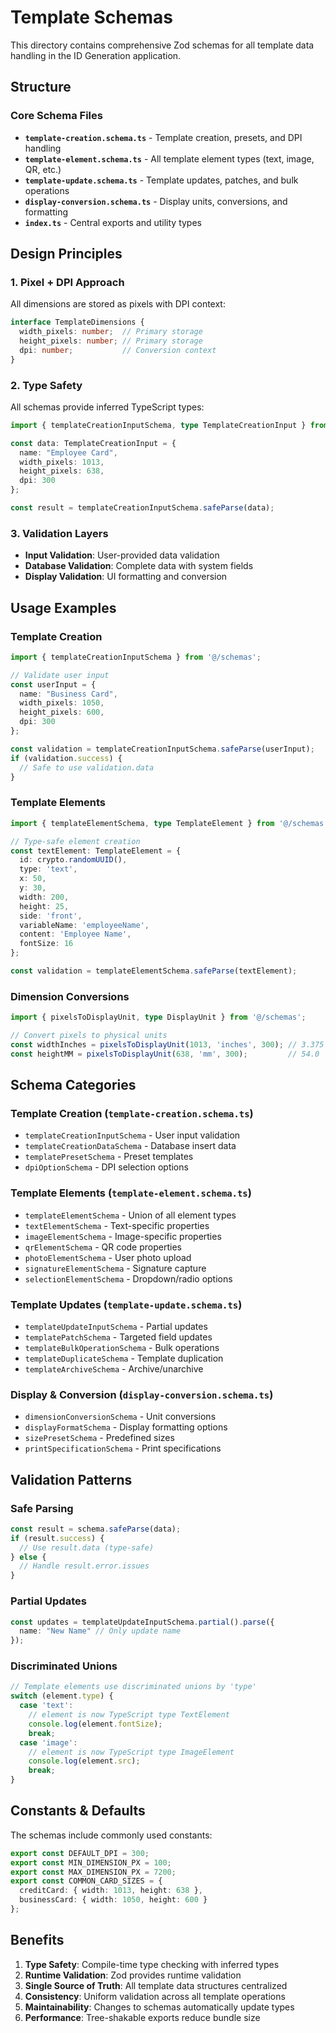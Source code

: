 # Template Schemas

This directory contains comprehensive Zod schemas for all template data handling in the ID Generation application.

## Structure

### Core Schema Files

- **`template-creation.schema.ts`** - Template creation, presets, and DPI handling
- **`template-element.schema.ts`** - All template element types (text, image, QR, etc.)
- **`template-update.schema.ts`** - Template updates, patches, and bulk operations
- **`display-conversion.schema.ts`** - Display units, conversions, and formatting
- **`index.ts`** - Central exports and utility types

## Design Principles

### 1. Pixel + DPI Approach
All dimensions are stored as pixels with DPI context:
```typescript
interface TemplateDimensions {
  width_pixels: number;  // Primary storage
  height_pixels: number; // Primary storage  
  dpi: number;           // Conversion context
}
```

### 2. Type Safety
All schemas provide inferred TypeScript types:
```typescript
import { templateCreationInputSchema, type TemplateCreationInput } from '@/schemas';

const data: TemplateCreationInput = {
  name: "Employee Card",
  width_pixels: 1013,
  height_pixels: 638,
  dpi: 300
};

const result = templateCreationInputSchema.safeParse(data);
```

### 3. Validation Layers
- **Input Validation**: User-provided data validation
- **Database Validation**: Complete data with system fields
- **Display Validation**: UI formatting and conversion

## Usage Examples

### Template Creation
```typescript
import { templateCreationInputSchema } from '@/schemas';

// Validate user input
const userInput = {
  name: "Business Card",
  width_pixels: 1050,
  height_pixels: 600,
  dpi: 300
};

const validation = templateCreationInputSchema.safeParse(userInput);
if (validation.success) {
  // Safe to use validation.data
}
```

### Template Elements
```typescript
import { templateElementSchema, type TemplateElement } from '@/schemas';

// Type-safe element creation
const textElement: TemplateElement = {
  id: crypto.randomUUID(),
  type: 'text',
  x: 50,
  y: 30,
  width: 200,
  height: 25,
  side: 'front',
  variableName: 'employeeName',
  content: 'Employee Name',
  fontSize: 16
};

const validation = templateElementSchema.safeParse(textElement);
```

### Dimension Conversions
```typescript
import { pixelsToDisplayUnit, type DisplayUnit } from '@/schemas';

// Convert pixels to physical units
const widthInches = pixelsToDisplayUnit(1013, 'inches', 300); // 3.375
const heightMM = pixelsToDisplayUnit(638, 'mm', 300);         // 54.0
```

## Schema Categories

### Template Creation (`template-creation.schema.ts`)
- `templateCreationInputSchema` - User input validation
- `templateCreationDataSchema` - Database insert data
- `templatePresetSchema` - Preset templates
- `dpiOptionSchema` - DPI selection options

### Template Elements (`template-element.schema.ts`)
- `templateElementSchema` - Union of all element types
- `textElementSchema` - Text-specific properties
- `imageElementSchema` - Image-specific properties
- `qrElementSchema` - QR code properties
- `photoElementSchema` - User photo upload
- `signatureElementSchema` - Signature capture
- `selectionElementSchema` - Dropdown/radio options

### Template Updates (`template-update.schema.ts`)
- `templateUpdateInputSchema` - Partial updates
- `templatePatchSchema` - Targeted field updates
- `templateBulkOperationSchema` - Bulk operations
- `templateDuplicateSchema` - Template duplication
- `templateArchiveSchema` - Archive/unarchive

### Display & Conversion (`display-conversion.schema.ts`)
- `dimensionConversionSchema` - Unit conversions
- `displayFormatSchema` - Display formatting options
- `sizePresetSchema` - Predefined sizes
- `printSpecificationSchema` - Print specifications

## Validation Patterns

### Safe Parsing
```typescript
const result = schema.safeParse(data);
if (result.success) {
  // Use result.data (type-safe)
} else {
  // Handle result.error.issues
}
```

### Partial Updates
```typescript
const updates = templateUpdateInputSchema.partial().parse({
  name: "New Name" // Only update name
});
```

### Discriminated Unions
```typescript
// Template elements use discriminated unions by 'type'
switch (element.type) {
  case 'text':
    // element is now TypeScript type TextElement
    console.log(element.fontSize);
    break;
  case 'image':
    // element is now TypeScript type ImageElement
    console.log(element.src);
    break;
}
```

## Constants & Defaults

The schemas include commonly used constants:
```typescript
export const DEFAULT_DPI = 300;
export const MIN_DIMENSION_PX = 100;
export const MAX_DIMENSION_PX = 7200;
export const COMMON_CARD_SIZES = {
  creditCard: { width: 1013, height: 638 },
  businessCard: { width: 1050, height: 600 }
};
```

## Benefits

1. **Type Safety**: Compile-time type checking with inferred types
2. **Runtime Validation**: Zod provides runtime validation
3. **Single Source of Truth**: All template data structures centralized
4. **Consistency**: Uniform validation across all template operations
5. **Maintainability**: Changes to schemas automatically update types
6. **Performance**: Tree-shakable exports reduce bundle size